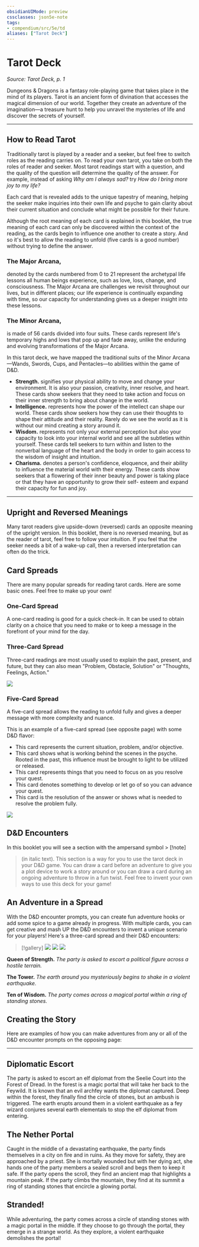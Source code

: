 ```yaml
---
obsidianUIMode: preview
cssclasses: json5e-note
tags:
- compendium/src/5e/td
aliases: ["Tarot Deck"]
---
```

# Tarot Deck
*Source: Tarot Deck, p. 1* 

Dungeons & Dragons is a fantasy role-playing game that takes place in the mind of its players. Tarot is an ancient form of divination that accesses the magical dimension of our world. Together they create an adventure of the imagination—a treasure hunt to help you unravel the mysteries of life and discover the secrets of yourself.

---

## How to Read Tarot

Traditionally tarot is played by a reader and a seeker, but feel free to switch roles as the reading carries on. To read your own tarot, you take on both the roles of reader and seeker. Most tarot readings start with a question, and the quality of the question will determine the quality of the answer. For example, instead of asking *Why am I always sad?* try *How do I bring more joy to my life?*

Each card that is revealed adds to the unique tapestry of meaning, helping the seeker make inquiries into their own life and psyche to gain clarity about their current situation and conclude what might be possible for their future.

Although the root meaning of each card is explained in this booklet, the true meaning of each card can only be discovered within the context of the reading, as the cards begin to influence one another to create a story. And so it's best to allow the reading to unfold (five cards is a good number) without trying to define the answer.

### The Major Arcana,

denoted by the cards numbered from 0 to 21 represent the archetypal life lessons all human beings experience, such as love, loss, change, and consciousness. The Major Arcana are challenges we revisit throughout our lives, but in different places; our life experience is continually expanding with time, so our capacity for understanding gives us a deeper insight into these lessons.

### The Minor Arcana,

is made of 56 cards divided into four suits. These cards represent life's temporary highs and lows that pop up and fade away, unlike the enduring and evolving transformations of the Major Arcana.

In this tarot deck, we have mapped the traditional suits of the Minor Arcana—Wands, Swords, Cups, and Pentacles—to abilities within the game of D&D.

- **Strength.** signifies your physical ability to move and change your environment. It is also your passion, creativity, inner resolve, and heart. These cards show seekers that they need to take action and focus on their inner strength to bring about change in the world.  
- **Intelligence.** represents how the power of the intellect can shape our world. These cards show seekers how they can use their thoughts to shape their attitude and their reality. Rarely do we see the world as it is without our mind creating a story around it.  
- **Wisdom.** represents not only your external perception but also your capacity to look into your internal world and see all the subtleties within yourself. These cards tell seekers to turn within and listen to the nonverbal language of the heart and the body in order to gain access to the wisdom of insight and intuition.  
- **Charisma.** denotes a person's confidence, eloquence, and their ability to influence the material world with their energy. These cards show seekers that a flowering of their inner beauty and power is taking place or that they have an opportunity to grow their self- esteem and expand their capacity for fun and joy.  

---

## Upright and Reversed Meanings

Many tarot readers give upside-down (reversed) cards an opposite meaning of the upright version. In this booklet, there is no reversed meaning, but as the reader of tarot, feel free to follow your intuition. If you feel that the seeker needs a bit of a wake-up call, then a reversed interpretation can often do the trick.

## Card Spreads

There are many popular spreads for reading tarot cards. Here are some basic ones. Feel free to make up your own!

### One-Card Spread

A one-card reading is good for a quick check-in. It can be used to obtain clarity on a choice that you need to make or to keep a message in the forefront of your mind for the day.

### Three-Card Spread

Three-card readings are most usually used to explain the past, present, and future, but they can also mean "Problem, Obstacle, Solution" or "Thoughts, Feelings, Action."

![](https://raw.githubusercontent.com/5etools-mirror-3/5etools-img/main/book/TD/Three%20Card%20Spread.webp#center)

### Five-Card Spread

A five-card spread allows the reading to unfold fully and gives a deeper message with more complexity and nuance.

This is an example of a five-card spread (see opposite page) with some D&D flavor:

- This card represents the current situation, problem, and/or objective.  
- This card shows what is working behind the scenes in the psyche. Rooted in the past, this influence must be brought to light to be utilized or released.  
- This card represents things that you need to focus on as you resolve your quest.  
- This card denotes something to develop or let go of so you can advance your quest.  
- This card is the resolution of the answer or shows what is needed to resolve the problem fully.  

![](https://raw.githubusercontent.com/5etools-mirror-3/5etools-img/main/book/TD/Five%20Card%20Spread.webp#center)

## D&D Encounters

In this booklet you will see a section with the ampersand symbol > [!note]
> (in italic text). This section is a way for you to use the tarot deck in your D&D game. You can draw a card before an adventure to give you a plot device to work a story around or you can draw a card during an ongoing adventure to throw in a fun twist. Feel free to invent your own ways to use this deck for your game!

## An Adventure in a Spread

With the D&D encounter prompts, you can create fun adventure hooks or add some spice to a game already in progress. With multiple cards, you can get creative and mash UP the D&D encounters to invent a unique scenario for your players! Here's a three-card spread and their D&D encounters:

> [!gallery]
> ![](https://raw.githubusercontent.com/5etools-mirror-3/5etools-img/main/decks/TD/STR-Q.webp#gallery)
> ![](https://raw.githubusercontent.com/5etools-mirror-3/5etools-img/main/decks/TD/MA-Tower.webp#gallery)
> ![](https://raw.githubusercontent.com/5etools-mirror-3/5etools-img/main/decks/TD/WIS-10.webp#gallery)

**Queen of Strength.** *The party is asked to escort a political figure across a hostile terrain.*

**The Tower.** *The earth around you mysteriously begins to shake in a violent earthquake.*

**Ten of Wisdom.** *The party comes across a magical portal within a ring of standing stones.*

## Creating the Story

Here are examples of how you can make adventures from any or all of the D&D encounter prompts on the opposing page:

---

## Diplomatic Escort

The party is asked to escort an elf diplomat from the Seelie Court into the Forest of Dread. In the forest is a magic portal that will take her back to the Feywild. It is known that an evil archfey wants the diplomat captured. Deep within the forest, they finally find the circle of stones, but an ambush is triggered. The earth erupts around them in a violent earthquake as a fey wizard conjures several earth elementals to stop the elf diplomat from entering.

## The Nether Portal

Caught in the middle of a devastating earthquake, the party finds themselves in a city on fire and in ruins. As they move for safety, they are approached by a priest. She is mortally wounded but with her dying act, she hands one of the party members a sealed scroll and begs them to keep it safe. If the party opens the scroll, they find an ancient map that highlights a mountain peak. If the party climbs the mountain, they find at its summit a ring of standing stones that encircle a glowing portal.

## Stranded!

While adventuring, the party comes across a circle of standing stones with a magic portal in the middle. If they choose to go through the portal, they emerge in a strange world. As they explore, a violent earthquake demolishes the portal!